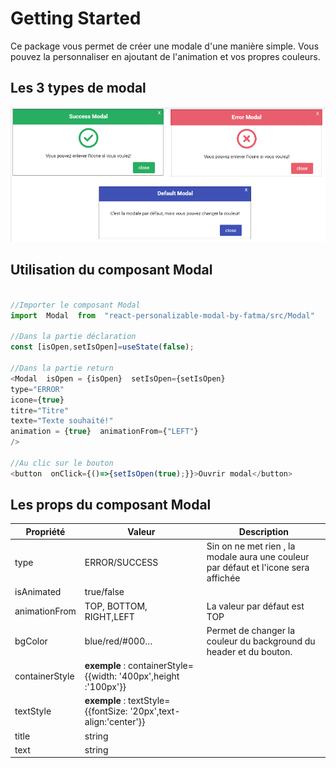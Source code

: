 
# Getting Started

Ce package vous permet de créer une modale d'une manière simple. Vous pouvez la personnaliser en ajoutant de l'animation et vos propres couleurs.

## Les 3 types de modal

<img  src="src/modals.png"  alt="default/success/error Modal"/>


## Utilisation du composant Modal  

```javascript

//Importer le composant Modal
import  Modal  from  "react-personalizable-modal-by-fatma/src/Modal"

//Dans la partie déclaration
const [isOpen,setIsOpen]=useState(false);
  
//Dans la partie return
<Modal  isOpen = {isOpen}  setIsOpen={setIsOpen}
type="ERROR"
icone={true}
titre="Titre"
texte="Texte souhaité!"
animation = {true}  animationFrom={"LEFT"}
/>

//Au clic sur le bouton
<button  onClick={()=>{setIsOpen(true);}}>Ouvrir modal</button>
```

## Les props du composant Modal

| Propriété | Valeur  | Description | 
|-- |--|--|
|type|ERROR/SUCCESS|Sin on ne met rien , la modale aura une couleur par défaut et l'icone sera affichée|
|isAnimated |true/false  |
|animationFrom |TOP, BOTTOM, RIGHT,LEFT|La valeur par défaut est TOP|
|bgColor|blue/red/#000…|Permet de changer la couleur du background du header et du bouton.|
|containerStyle|**exemple** : containerStyle={{width:  '400px',height :'100px'}}|
|textStyle|**exemple** : textStyle={{fontSize:  '20px',text-align:'center'}}|
| title |string  | |
| text |string  | |
